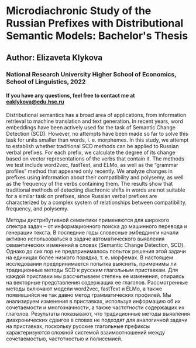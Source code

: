 # Microdiachronic Study of the Russian Prefixes with Distributional Semantic Models: Bachelor's Thesis
## Author: Elizaveta Klykova
### National Research University Higher School of Economics, School of Linguistics, 2022
#### If you have any questions, feel free to contact me at eaklykova@edu.hse.ru

Distributional semantics has a broad area of applications, from information retrieval to machine translation and text generation. In recent years, word embeddings have been actively used for the task of Semantic Change Detection (SCD). However, no attempts have been made so far to solve this task for units smaller than words, i. e. morphemes. In this study, we attempt to establish whether traditional SCD methods can be applied to Russian verbal prefixes. For each prefix, we calculate the degree of its change based on vector representations of the verbs that contain it. The methods we test include word2vec, fastText, and ELMo, as well as the “grammar profiles” method that appeared only recently. We analyze changes in prefixes using information about their compatibility and polysemy, as well as the frequency of the verbs containing them. The results show that traditional methods of detecting diachronic shifts in words are not suitable for a similar task on prefixes, since Russian verbal prefixes are characterized by a complex system of relationships between compatibility, frequency, and polysemy.


Методы дистрибутивной семантики применяются для широкого спектра задач – от информационного поиска до машинного перевода и генерации текста. В последние годы словесные эмбеддинги начали активно использоваться в задаче автоматического выявления семантических изменений в словах (Semantic Change Detection, SCD). Однако до сих пор не предпринималось попыток решения этой задачи на единицах более низкого порядка, т. е. морфемах. В настоящем исследовании предпринимается попытка выяснить, применимы ли традиционные методы SCD к русским глагольным приставкам. Для каждой приставки мы рассчитываем степень ее изменения, опираясь на векторные представления содержащих ее глаголов. Рассмотренные методы включают модели word2vec, fastText и ELMo, а также появившийся не так давно метод грамматических профилей. Мы анализируем изменения в приставках, используя информацию об их сочетаемости и многозначности, а также частотности содержащих их глаголов. Результаты показывают, что традиционные методы выявления диахронических сдвигов в словах не подходят для аналогичной задачи на приставках, поскольку русские глагольные префиксы характеризуются сложной системой взаимоотношений между сочетаемостью, частотностью и полисемией.
